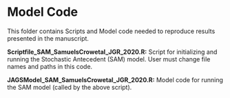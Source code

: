 # Model Code

This folder contains Scripts and Model code needed to reproduce results presented in the manuscript.

**Scriptfile_SAM_SamuelsCrowetal_JGR_2020.R:** Script for initializing and running the Stochastic Antecedent (SAM) model. User must change file names and paths in this code.

**JAGSModel_SAM_SamuelsCrowetal_JGR_2020.R:** Model code for running the SAM model (called by the above script).
